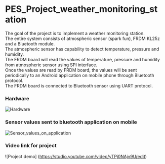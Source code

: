 # PES_Project_weather_monitoring_station</br>
The goal of the project is to implement a weather monitoring station.</br> 
The entire system consists of atmospheric sensor (spark fun), FRDM KL25z and a Bluetooth module.</br>
The atmospheric sensor has capability to detect temperature, pressure and humidity.</br>
The FRDM board will read the values of temperature, pressure and humidity from atmospheric sensor using SPI interface.</br>
Once the values are read by FRDM board, the values will be sent periodically to an Android application on mobile phone through Bluetooth protocol.</br>
The FRDM board is connected to Bluetooth sensor using UART protocol.</br>

### Hardware</br>
![Hardware](https://github.com/samu7988/PES_Project_weather_monitoring_station/blob/main/Hardware.jpeg)

### Sensor values sent to bluetooth application on mobile</br>
![Sensor_values_on_application](https://github.com/samu7988/PES_Project_weather_monitoring_station/blob/main/Bluetooth_values.jpeg)


### Video link for project </br>
![Project demo] (https://studio.youtube.com/video/yTPj0NAjv9U/edit)